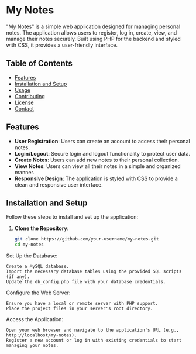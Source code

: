 # My Notes

"My Notes" is a simple web application designed for managing personal notes. The application allows users to register, log in, create, view, and manage their notes securely. Built using PHP for the backend and styled with CSS, it provides a user-friendly interface.

## Table of Contents

- [Features](#features)
- [Installation and Setup](#installation-and-setup)
- [Usage](#usage)
- [Contributing](#contributing)
- [License](#license)
- [Contact](#contact)

## Features

- **User Registration**: Users can create an account to access their personal notes.
- **Login/Logout**: Secure login and logout functionality to protect user data.
- **Create Notes**: Users can add new notes to their personal collection.
- **View Notes**: Users can view all their notes in a simple and organized manner.
- **Responsive Design**: The application is styled with CSS to provide a clean and responsive user interface.

## Installation and Setup

Follow these steps to install and set up the application:

1. **Clone the Repository**:
   ```bash
   git clone https://github.com/your-username/my-notes.git
   cd my-notes

Set Up the Database:

    Create a MySQL database.
    Import the necessary database tables using the provided SQL scripts (if any).
    Update the db_config.php file with your database credentials.

Configure the Web Server:

    Ensure you have a local or remote server with PHP support.
    Place the project files in your server's root directory.

Access the Application:

    Open your web browser and navigate to the application's URL (e.g., http://localhost/my-notes).
    Register a new account or log in with existing credentials to start managing your notes.